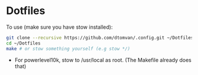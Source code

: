 # Dotfiles
To use (make sure you have stow installed):
```sh
git clone --recursive https://github.com/dtomvan/.config.git ~/Dotfiles
cd ~/Dotfiles
make # or stow something yourself (e.g stow */)
```
- For powerlevel10k, stow to /usr/local as root. (The Makefile already does that)
